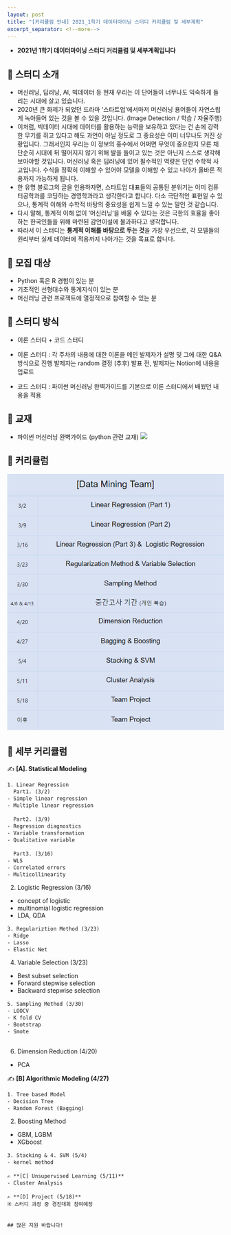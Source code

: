 ```yaml
---
layout: post
title: "[커리큘럼 안내] 2021_1학기 데이터마이닝 스터디 커리큘럼 및 세부계획"
excerpt_separator: <!--more-->
---
```


- **2021년 1학기 데이터마이닝 스터디 커리큘럼 및 세부계획입니다**
<!--more-->

## 🔔 스터디 소개
- 머신러닝, 딥러닝, AI, 빅데이터 등 현재 우리는 이 단어들이 너무나도 익숙하게 들리는 시대에 살고 있습니다. 
- 2020년 큰 화제가 되었던 드라마 ‘스타트업’에서마저 머신러닝 용어들이 자연스럽게 녹아들어 있는 것을 볼 수 있을 것입니다. (Image Detection / 학습 / 자율주행)
- 이처럼, 빅데이터 시대에 데이터를 활용하는 능력을 보유하고 있다는 건 손에 강력한 무기를 쥐고 있다고 해도 과언이 아닐 정도로 그 중요성은 이미 너무나도 커진 상황입니다.  그래서인지 우리는 이 정보의 홍수에서 어쩌면 무엇이 중요한지 모른 채 단순히 시대에 뒤 떨어지지 않기 위해 발을 들이고 있는 것은 아닌지 스스로 생각해 보아야할 것입니다. 머신러닝 혹은 딥러닝에 있어 필수적인 역량은 단연 수학적 사고입니다. 수식을 정확히 이해할 수 있어야 모델을 이해할 수 있고 나아가 올바른 적용까지 가능하게 됩니다.
- 한 유명 블로그의 글을 인용하자면, 스타트업 대표들의 공통된 분위기는 이미 컴퓨터공학과를 코딩하는 경영학과라고 생각한다고 합니다. 다소 극단적인 표현일 수 있으나, 통계적 이해와 수학적 바탕의 중요성을 쉽게 느낄 수 있는 말인 것 같습니다.
- 다시 말해, 통계적 이해 없이 ‘머신러닝’을 배울 수 있다는 것은 극한의 효율을 좋아하는 한국인들을 위해 마련된 감언이설에 불과하다고 생각합니다.
- 따라서 이 스터디는 **통계적 이해를 바탕으로 두는 것**을 가장 우선으로, 각 모델들의 원리부터 실제 데이터에 적용까지 나아가는 것을 목표로 합니다. 

## 🔔 모집 대상

- Python 혹은 R 경험이 있는 분
- 기초적인 선형대수와 통계지식이 있는 분
- 머신러닝 관련 프로젝트에 열정적으로 참여할 수 있는 분


## 🔔 스터디 방식

- 이론 스터디 + 코드 스터디

- 이론 스터디 : 각 주차의 내용에 대한 이론을 메인 발제자가 설명 및 그에 대한 Q&A 방식으로 진행
  발제자는 random 결정 (추후)
  발표 전, 발제자는 Notion에 내용을 업로드 

- 코드 스터디 : 파이썬 머신러닝 완벽가이드를 기본으로 이론 스터디에서 배웠던 내용을 적용

## 🔔 교재

- 파이썬 머신러닝 완벽가이드 (python 관련 교재)
  <img src="/assets/img/2021_1_curriculum/dmb.PNG">
  
## 🔔 커리큘럼
  
  <img src="/assets/img/2021_1_curriculum/dm.PNG">

## 🔔 세부 커리큘럼

✍ **[A]. Statistical Modeling**
~~~~~~~~~~~~~~~~~~~~~~~~~~~~~~~~~~~~~
1. Linear Regression
  Part1. (3/2)
- Simple linear regression
- Multiple linear regression

  Part2. (3/9)
- Regression diagnostics 
- Variable transformation
- Qualitative variable

  Part3. (3/16)
- WLS 
- Correlated errors
- Multicollinearity

~~~~~~~~~~~~~~~~~~~~~~~~~~~~~~~~~~~~~
2. Logistic Regression (3/16)
- concept of logistic
- multinomial logistic regression
- LDA, QDA

~~~~~~~~~~~~~~~~~~~~~~~~~~~~~~~~~~~~~
3. Regulariztion Method (3/23)
- Ridge
- Lasso
- Elastic Net

~~~~~~~~~~~~~~~~~~~~~~~~~~~~~~~~~~~~~
4. Variable Selection (3/23) 
- Best subset selection
- Forward stepwise selection
- Backward stepwise selection

~~~~~~~~~~~~~~~~~~~~~~~~~~~~~~~~~~~~~
5. Sampling Method (3/30)
- LOOCV
- K fold CV
- Bootstrap
- Smote


~~~~~~~~~~~~~~~~~~~~~~~~~~~~~~~~~~~~~
6. Dimension Reduction (4/20)
- PCA


✍ **[B] Algorithmic Modeling (4/27)**

~~~~~~~~~~~~~~~~~~~~~~~~~~~~~~~~~~~~~
1. Tree based Model
- Decision Tree
- Random Forest (Bagging)

~~~~~~~~~~~~~~~~~~~~~~~~~~~~~~~~~~~~~
2. Boosting Method
- GBM, LGBM
- XGboost

~~~~~~~~~~~~~~~~~~~~~~~~~~~~~~~~~~~~~
3. Stacking & 4. SVM (5/4)
- kernel method

✍ **[C] Unsupervised Learning (5/11)**
- Cluster Analysis

✍ **[D] Project (5/18)**
※ 스터디 과정 중 경진대회 참여예정


## 많은 지원 바랍니다!

